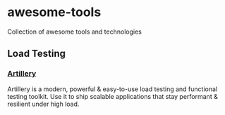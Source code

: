 # awesome-tools
Collection of awesome tools and technologies


## Load Testing 

### [Artillery](https://artillery.io/)
Artillery is a modern, powerful & easy-to-use load testing and functional testing toolkit. Use it to ship scalable applications that stay performant & resilient under high load.
